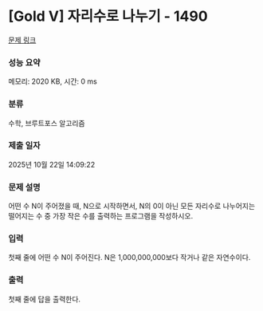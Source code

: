 # [Gold V] 자리수로 나누기 - 1490 

[문제 링크](https://www.acmicpc.net/problem/1490) 

### 성능 요약

메모리: 2020 KB, 시간: 0 ms

### 분류

수학, 브루트포스 알고리즘

### 제출 일자

2025년 10월 22일 14:09:22

### 문제 설명

<p>어떤 수 N이 주어졌을 때, N으로 시작하면서, N의 0이 아닌 모든 자리수로 나누어지는 떨어지는 수 중 가장 작은 수를 출력하는 프로그램을 작성하시오.</p>

### 입력 

 <p>첫째 줄에 어떤 수 N이 주어진다. N은 1,000,000,000보다 작거나 같은 자연수이다.</p>

### 출력 

 <p>첫째 줄에 답을 출력한다.</p>

